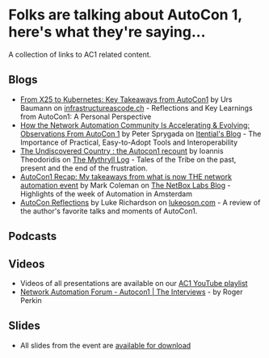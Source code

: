 # Folks are talking about AutoCon 1, here's what they're saying...

A collection of links to AC1 related content.

## Blogs
-   [From X25 to Kubernetes: Key Takeaways from AutoCon1](https://infrastructureascode.ch/autocon1.html) by Urs Baumann on [infrastructureascode.ch](http://infrastructureascode.ch) - Reflections and Key Learnings from AutoCon1: A Personal Perspective
-   [How the Network Automation Community Is Accelerating & Evolving: Observations From AutoCon 1](https://www.itential.com/blog/netdevops/how-the-network-automation-community-is-accelerating-evolving-observations-from-autocon-1/) by Peter Sprygada on [Itential's Blog](https://www.itential.com/blog/) - The Importance of Practical, Easy-to-Adopt Tools and Interoperability
-   [The Undiscovered Country : the Autocon1 recount](https://www.mythryll.com/?p=2591) by Ioannis Theodoridis on [The Mythryll Log](https://www.mythryll.com) - Tales of the Tribe on the past, present and the end of the frustration.
-   [AutoCon1 Recap: My takeaways from what is now THE network automation event](https://netboxlabs.com/blog/autocon1-recap/) by Mark Coleman on [The NetBox Labs Blog](https://netboxlabs.com/blog/) - Highlights of the week of Automation in Amsterdam
-   [AutoCon Reflections](https://lukeoson.com/blog/2024/09/16/autocon-reflections/) by Luke Richardson on [lukeoson.com](https://lukeoson.com) - A review of the author's favorite talks and moments of AutoCon1.   

## Podcasts

## Videos
-   Videos of all presentations are available on our [AC1 YouTube playlist](https://www.youtube.com/playlist?list=PLP6VWb4PEbEoYgAivX69Br12nH1vtTBQr) 
-   [Network Automation Forum - Autocon1 | The Interviews](https://www.youtube.com/watch?v=zJ6YE7iFAhA) - by Roger Perkin

## Slides
-   All slides from the event are [available for download](https://github.com/Network-Automation-Forum/handyinfo/tree/main/docs/autocon_coverage/slides/AutoCon1)
